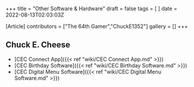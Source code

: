 +++
title = "Other Software & Hardware"
draft = false
tags = [ ]
date = 2022-08-13T02:03:03Z

[Article]
contributors = ["The 64th Gamer","ChuckE1352"]
gallery = []
+++
## Chuck E. Cheese ##

* [CEC Connect App]({{< ref "wiki/CEC Connect App.md" >}})
* [CEC Birthday Software]({{< ref "wiki/CEC Birthday Software.md" >}})
* [CEC Digital Menu Software]({{< ref "wiki/CEC Digital Menu Software.md" >}})